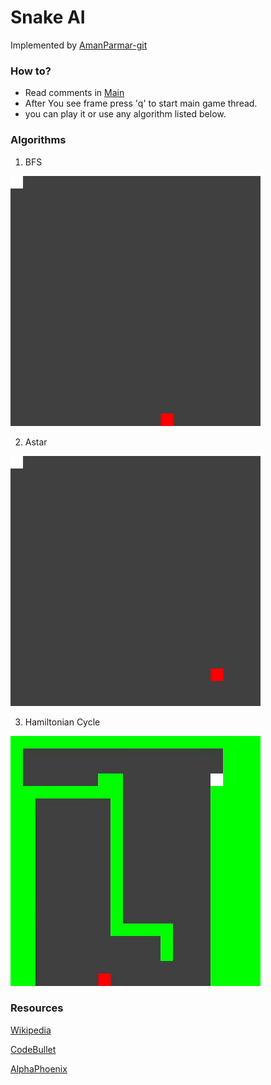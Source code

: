 # Snake AI

Implemented by [AmanParmar-git](https://github.com/AmanParmar-git)

### How to?

- Read comments in [Main](Main.java)
- After You see frame press 'q' to start main game thread.
- you can play it or use any algorithm listed below.

### Algorithms

1. BFS

![BFS](gif/BFS.gif)

2. Astar

![Astar](gif/Astar.gif)

3. Hamiltonian Cycle

![Hamil](gif/Hamil.gif)

### Resources

[Wikipedia](https://en.wikipedia.org/wiki/Pathfinding)

[CodeBullet](https://www.youtube.com/watch?v=tjQIO1rqTBE)

[AlphaPhoenix](https://www.youtube.com/watch?v=TOpBcfbAgPg)
